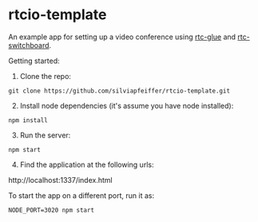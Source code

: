 rtcio-template
==============

An example app for setting up a video conference using [rtc-glue](https://github.com/rtc-io/rtc-glue) and [rtc-switchboard](https://github.com/rtc-io/rtc-switchboard).

Getting started:

1. Clone the repo:

```
git clone https://github.com/silviapfeiffer/rtcio-template.git
```

2. Install node dependencies (it's assume you have node installed):

```
npm install
```
3. Run the server:

```
npm start
```

4. Find the application at the following urls:

http://localhost:1337/index.html


To start the app on a different port, run it as:

```
NODE_PORT=3020 npm start
```